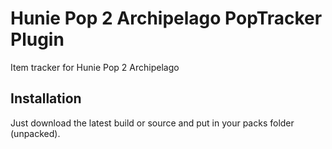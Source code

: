 # Hunie Pop 2 Archipelago PopTracker Plugin

Item tracker for Hunie Pop 2 Archipelago

## Installation

Just download the latest build or source and put in your packs folder (unpacked).

